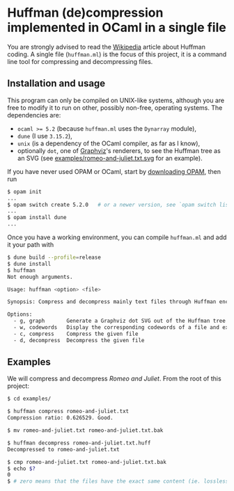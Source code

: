 
# Huffman (de)compression implemented in OCaml in a single file

You are strongly advised to read the
[Wikipedia](https://en.wikipedia.org/wiki/Huffman_coding) article
about Huffman coding. A single file (`huffman.ml`) is the focus of
this project, it is a command line tool for compressing and
decompressing files.

## Installation and usage

This program can only be compiled on UNIX-like systems, although you
are free to modify it to run on other, possibly non-free, operating
systems. The dependencies are:

- `ocaml >= 5.2` (because `huffman.ml` uses the `Dynarray` module),
- `dune` (I use `3.15.2`),
- `unix` (is a dependency of the OCaml compiler, as far as I know),
- optionally `dot`, one of [Graphviz](https://graphviz.org/)'s
  renderers, to see the Huffman tree as an SVG (see
  [examples/romeo-and-juliet.txt.svg](examples/romeo-and-juliet.txt.svg)
  for an example).

If you have never used OPAM or OCaml, start by [downloading
OPAM](https://opam.ocaml.org/doc/Install.html), then run

```sh
$ opam init
...
$ opam switch create 5.2.0   # or a newer version, see `opam switch list-available`
...
$ opam install dune
...
```

Once you have a working environment, you can compile `huffman.ml` and
add it your path with

```sh
$ dune build --profile=release
$ dune install
$ huffman
Not enough arguments.

Usage: huffman <option> <file>

Synopsis: Compress and decompress mainly text files through Huffman encoding.

Options:
  - g, graph       Generate a Graphviz dot SVG out of the Huffman tree of the given file
  - w, codewords   Display the corresponding codewords of a file and exit
  - c, compress    Compress the given file
  - d, decompress  Decompress the given file
```

## Examples

We will compress and decompress *Romeo and Juliet*. From the root of
this project:

```sh
$ cd examples/

$ huffman compress romeo-and-juliet.txt
Compression ratio: 0.626529. Good.

$ mv romeo-and-juliet.txt romeo-and-juliet.txt.bak

$ huffman decompress romeo-and-juliet.txt.huff
Decompressed to romeo-and-juliet.txt

$ cmp romeo-and-juliet.txt romeo-and-juliet.txt.bak
$ echo $?
0
$ # zero means that the files have the exact same content (ie. lossless compression)
```
